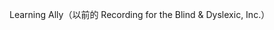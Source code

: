 <Token xmlns:xlink="http://www.w3.org/1999/xlink"><embeddedLabel xmlns="http://ddue.schemas.microsoft.com/authoring/2003/5">Learning Ally（以前的 Recording for the Blind &amp; Dyslexic, Inc.） </embeddedLabel></Token>

<!--HONumber=May16_HO2-->


